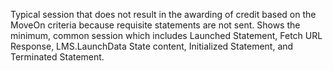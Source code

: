 Typical session that does not result in the awarding of credit based on the MoveOn criteria because requisite statements are not sent. Shows the minimum, common session which includes Launched Statement, Fetch URL Response, LMS.LaunchData State content, Initialized Statement, and Terminated Statement.
